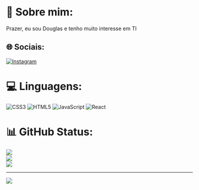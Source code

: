 # 💫 Sobre mim:
Prazer, eu sou Douglas e tenho muito interesse em TI


## 🌐 Sociais:
[![Instagram](https://img.shields.io/badge/Instagram-%23E4405F.svg?logo=Instagram&logoColor=white)](https://www.instagram.com/douglas.mp4/) 

# 💻 Linguagens:
![CSS3](https://img.shields.io/badge/css3-%231572B6.svg?style=for-the-badge&logo=css3&logoColor=white) ![HTML5](https://img.shields.io/badge/html5-%23E34F26.svg?style=for-the-badge&logo=html5&logoColor=white) ![JavaScript](https://img.shields.io/badge/javascript-%23323330.svg?style=for-the-badge&logo=javascript&logoColor=%23F7DF1E) ![React](https://img.shields.io/badge/react-%2320232a.svg?style=for-the-badge&logo=react&logoColor=%2361DAFB)
# 📊 GitHub Status:
![](https://github-readme-stats.vercel.app/api?username=DDevCosta&theme=onedark&hide_border=false&include_all_commits=false&count_private=false)<br/>
![](https://github-readme-streak-stats.herokuapp.com/?user=DDevCosta&theme=onedark&hide_border=false)<br/>
![](https://github-readme-stats.vercel.app/api/top-langs/?username=DDevCosta&theme=onedark&hide_border=false&include_all_commits=false&count_private=false&layout=compact)

---
[![](https://visitcount.itsvg.in/api?id=DDevCosta&icon=0&color=0)](https://visitcount.itsvg.in)

<!-- Proudly created with GPRM ( https://gprm.itsvg.in ) -->
